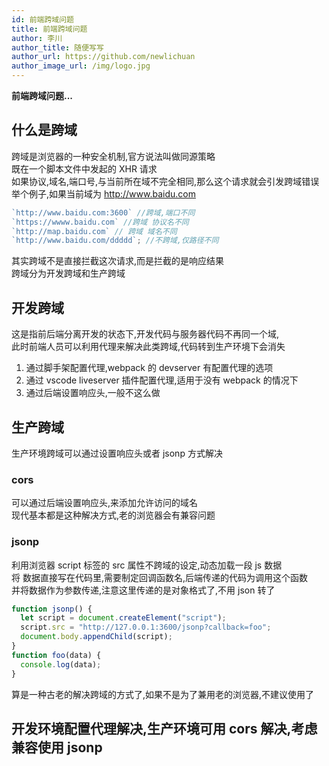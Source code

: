 ```yaml
---
id: 前端跨域问题
title: 前端跨域问题
author: 李川
author_title: 随便写写
author_url: https://github.com/newlichuan
author_image_url: /img/logo.jpg
---
```


**前端跨域问题...**

<!--truncate-->

## 什么是跨域

跨域是浏览器的一种安全机制,官方说法叫做同源策略  
既在一个脚本文件中发起的 XHR 请求  
如果协议,域名,端口号,与当前所在域不完全相同,那么这个请求就会引发跨域错误  
举个例子,如果当前域为 http://www.baidu.com

```js
`http://www.baidu.com:3600` //跨域,端口不同
`https://wwww.baidu.com` //跨域 协议名不同
`http://map.baidu.com` // 跨域 域名不同
`http://www.baidu.com/ddddd`; //不跨域,仅路径不同
```

其实跨域不是直接拦截这次请求,而是拦截的是响应结果  
跨域分为开发跨域和生产跨域

## 开发跨域

这是指前后端分离开发的状态下,开发代码与服务器代码不再同一个域,  
此时前端人员可以利用代理来解决此类跨域,代码转到生产环境下会消失

1. 通过脚手架配置代理,webpack 的 devserver 有配置代理的选项
2. 通过 vscode liveserver 插件配置代理,适用于没有 webpack 的情况下
3. 通过后端设置响应头,一般不这么做

## 生产跨域

生产环境跨域可以通过设置响应头或者 jsonp 方式解决

### cors

可以通过后端设置响应头,来添加允许访问的域名  
现代基本都是这种解决方式,老的浏览器会有兼容问题

### jsonp

利用浏览器 script 标签的 src 属性不跨域的设定,动态加载一段 js 数据  
将 数据直接写在代码里,需要制定回调函数名,后端传递的代码为调用这个函数  
并将数据作为参数传递,注意这里传递的是对象格式了,不用 json 转了

```js
function jsonp() {
  let script = document.createElement("script");
  script.src = "http://127.0.0.1:3600/jsonp?callback=foo";
  document.body.appendChild(script);
}
function foo(data) {
  console.log(data);
}
```

算是一种古老的解决跨域的方式了,如果不是为了兼用老的浏览器,不建议使用了

## 开发环境配置代理解决,生产环境可用 cors 解决,考虑兼容使用 jsonp
